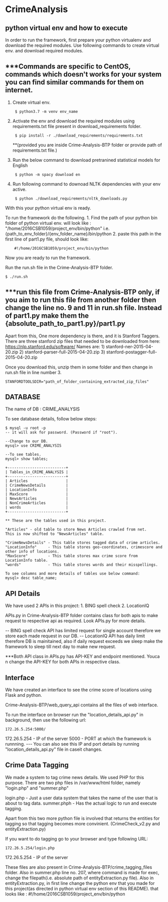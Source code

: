# CrimeAnalysis
## python virtual env and how to execute

In order to run the framework, first prepare your python virtualenv and download the required modules.
Use following commands to create virtual env. and download required modules.

***Commands are specific to CentOS, commands which doesn't works for your system you can find similar commands for them on internet. 
--

1. Create virtual env.

		$ python3.7 -m venv env_name

2. Activate the env and download the required modules using requirements.txt file present in download_requirements folder.
	
		$ pip install -r ./download_requirements/requirements.txt 

	**(provided you are inside Crime-Analysis-BTP folder or provide path of requirements.txt file.)
3. Run the below command to download pretranined statistical models for English
	
		$ python -m spacy download en

4. Run following command to downoad NLTK dependencies with your env active.
	
		$ python ./download_requirements/nltk_downloads.py

With this your python virtual env is ready.

To run the framework do the following.
	1. Find the path of your python bin folder of python virtual env.
		will look like : "/home/2016CSB1059/project_env/bin/python"
			i.e. {path_to_env_folder}/{env_folder_name}/bin/python
	2. paste this path in the first line of part1.py file, should look like:
		
		#!/home/2016CSB1059/project_env/bin/python

Now you are ready to run the framework. 

Run the run.sh file in the Crime-Analysis-BTP folder.
	
	$ ./run.sh

***run this file from Crime-Analysis-BTP only, if you aim to run this file from another folder then change the line no. 9 and 11 in run.sh file. Instead of part1.py make them the {absolute_path_to_part1.py}/part1.py
--
Apart from this, One more dependency is there, and it is Stanford Taggers.
There are three stanford zip files that needed to be downloaded from here: https://nlp.stanford.edu/software/
Names are:
	1) stanford-ner-2015-04-20.zip
	2) stanford-parser-full-2015-04-20.zip
	3) stanford-postagger-full-2015-04-20.zip

Once you download this, unzip them in some folder and then change in run.sh file in line number 3.
	
	STANFORDTOOLSDIR="path_of_folder_containing_extracted_zip_files"


## DATABASE

The name of DB : CRIME_ANALYSIS

To see database details, follow below steps:
	
	$ mysql -u root -p
	-- it will ask for password. (Password if "root").

	--Change to our DB.
	mysql> use CRIME_ANALYSIS

	--To see tables.
	mysql> show tables;

	+--------------------------+
	| Tables_in_CRIME_ANALYSIS |
	+--------------------------+
	| Articles                 |
	| CrimeNewsDetails         |
	| LocationInfo             |
	| MaxScore                 |
	| NewsArticles             |
	| NonCrimeArticles         |
	| words                    |
	+--------------------------+

	** These are the tables used in this project.

	"Articles" - old table to store News Articles crawled from net.
	This is now shifted to "NewsArticles" table.

	"CrimeNewsDetails" - This table stores tagged data of crime articles.
	"LocationInfo"     - This table stores geo-coordinates, crimescore and other info of locations.
	"MaxScore"         - This table stores max crime score from LocationInfo table.
	"words"			   - This table stores words and their misspellings.

	To see columns and more details of tables use below command:
	mysql> desc table_name;



## API Details

We have used 2 APIs in this project:
	1. BING spell check
	2. LocationIQ

APIs.py in Crime-Analysis-BTP folder contains class for both apis to make request to respective api as required.
Look APIs.py for more details.

-- BING spell check API has limited request for single account therefore we store each made request in our DB.
-- LocationIQ API has daily limit therefore DB is mainitained, also if daily request exceeds we sleep make the framework to sleep till next day to make new request. 

***Both API class in APIs.py has API-KEY and endpoint mentioned. Youca n change the API-KEY for both APIs in respective class.


## Interface

We have created an interface to see the crime score of locations using Flask and python.

Crime-Analysis-BTP/web_query_api contains all the files of web interface. 

To run the interface on browser run the "location_details_api.py" in background, then use the following url:
	
	172.26.5.254:5000/

172.26.5.254 - IP of the server
5000 		 - PORT at which the framework is runnning.
--- You can also see this IP and port details by running "location_details_api.py" file in caseit changes.



## Crime Data Tagging 

We made a system to tag crime news details. 
We used PHP for this purpose. 
There are two php files in /var/www/html folder, namely "login.php" and "summer.php"

login.php - Just a user data system that takes the name of the user that is about to tag data.
summer.phph - Has the actual logic to run and execute tagging.

Apart from this two more python file is involved that returns the entities for tagging so that tagging becomes more convinient. (CrimeCheck_v2.py and entityExtraction.py)

If you want to do tagging
go to your browser and type following URL:
	
	172.26.5.254/login.php

172.26.5.254 - IP of the server

These files are also present in Crime-Analysis-BTP/crime_tagging_files folder.
Also in summer.php line no. 207, where command is made for exec, change the filepath(i.e. absolute path of entityExtraction.py file). 
Also in entityExtraction.py, in first line change the python env that you made for this project(as directed in python virtual env section of this README). 
that looks like : #!/home/2016CSB1059/project_env/bin/python



